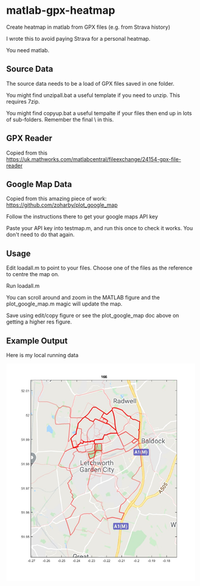 # matlab-gpx-heatmap
Create heatmap in matlab from GPX files (e.g. from Strava history)

I wrote this to avoid paying Strava for a personal heatmap.

You need matlab.

## Source Data
The source data needs to be a load of GPX files saved in one folder.

You might find unzipall.bat a useful template if you need to unzip.  This requires 7zip.

You might find copyup.bat a useful tempalte if your files then end up in lots of sub-folders.  Remember the final \ in this.

## GPX Reader
Copied from this https://uk.mathworks.com/matlabcentral/fileexchange/24154-gpx-file-reader

## Google Map Data
Copied from this amazing piece of work: https://github.com/zoharby/plot_google_map

Follow the instructions there to get your google maps API key

Paste your API key into testmap.m, and run this once to check it works.  You don't need to do that again.

## Usage
Edit loadall.m to point to your files.  Choose one of the files as the reference to centre the map on.

Run loadall.m

You can scroll around and zoom in the MATLAB figure and the plot_google_map.m magic will update the map.

Save using edit/copy figure or see the plot_google_map doc above on getting a higher res figure.

## Example Output
Here is my local running data

![Example Output Picture](https://github.com/amj-git/matlab-gpx-heatmap/blob/master/doc/example1.jpeg)


